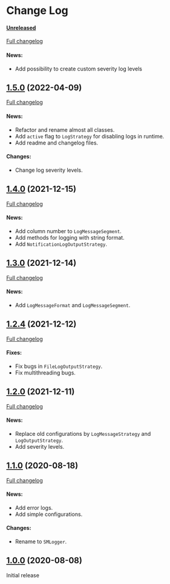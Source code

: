 # Change Log

#### [Unreleased](https://github.com/siginur/SMLogger/tree/HEAD)
[Full changelog](https://github.com/siginur/SMLogger/compare/v1.5.0...HEAD)
#### News:
- Add possibility to create custom severity log levels

## [1.5.0](https://github.com/siginur/SMLogger/tree/v1.5.0) (2022-04-09)
[Full changelog](https://github.com/siginur/SMLogger/compare/v1.4.0...v1.5.0)
#### News:
- Refactor and rename almost all classes.
- Add `active` flag to `LogStrategy` for disabling logs in runtime.
- Add readme and changelog files.
#### Changes:
- Change log severity levels.

## [1.4.0](https://github.com/siginur/SMLogger/tree/v1.4.0) (2021-12-15)
[Full changelog](https://github.com/siginur/SMLogger/compare/v1.3.0...v1.4.0)
#### News:
- Add column number to `LogMessageSegment`.
- Add methods for logging with string format.
- Add `NotificationLogOutputStrategy`.

## [1.3.0](https://github.com/siginur/SMLogger/tree/v1.3.0) (2021-12-14)
[Full changelog](https://github.com/siginur/SMLogger/compare/v1.2.4...v1.3.0)
#### News:
- Add `LogMessageFormat` and `LogMessageSegment`.

## [1.2.4](https://github.com/siginur/SMLogger/tree/v1.2.4) (2021-12-12)
[Full changelog](https://github.com/siginur/SMLogger/compare/v1.2.0...v1.2.4)
#### Fixes:
- Fix bugs in `FileLogOutputStrategy`.
- Fix multithreading bugs.

## [1.2.0](https://github.com/siginur/SMLogger/tree/v1.2.0) (2021-12-11)
[Full changelog](https://github.com/siginur/SMLogger/compare/v1.1.0...v1.2.0)
#### News:
- Replace old configurations by `LogMessageStrategy` and `LogOutputStrategy`.
- Add severity levels.

## [1.1.0](https://github.com/siginur/SMLogger/tree/v1.1.0) (2020-08-18)
[Full changelog](https://github.com/siginur/SMLogger/compare/v1.0.0...v1.1.0)
#### News:
- Add error logs.
- Add simple configurations.
#### Changes:
- Rename to `SMLogger`.

## [1.0.0](https://github.com/siginur/SMLogger/tree/v1.0.0) (2020-08-08)
Initial release
